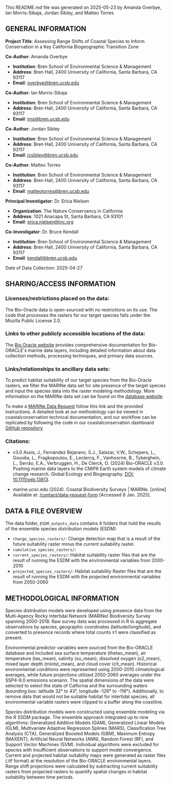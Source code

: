 This README.md file was generated on 2025-05-23 by Amanda Overbye, Ian Morris-Sibaja, Jordan Sibley, and Matteo Torres 

## GENERAL INFORMATION 

**Project Title**: Assessing Range Shifts of Coastal Species to Inform Conservation in a Key California Biogeographic Transition Zone

**Co-Author**: Amanda Overbye
- **Institution**: Bren School of Environmental Science & Management
- **Address**: Bren Hall, 2400 University of California, Santa Barbara, CA 93117
- **Email**: overbye@bren.ucsb.edu

**Co-Author**: Ian Morris-Sibaja
- **Institution**: Bren School of Environmental Science & Management
- **Address**: Bren Hall, 2400 University of California, Santa Barbara, CA 93117
- **Email**: ims@bren.ucsb.edu

**Co-Author**: Jordan Sibley
- **Institution**: Bren School of Environmental Science & Management
- **Address**: Bren Hall, 2400 University of California, Santa Barbara, CA 93117
- **Email**: jcsibley@bren.ucsb.edu

**Co-Author**: Matteo Torres
- **Institution**: Bren School of Environmental Science & Management
- **Address**: Bren Hall, 2400 University of California, Santa Barbara, CA 93117
- **Email**: matteotorres@bren.ucsb.edu

**Principal Investigator**: Dr. Erica Nielsen
- **Organization**: The Nature Conservancy in California
- **Address**: 1021 Anacapa St, Santa Barbara, CA 93101
- **Email**: erica.nielsen@tnc.org

**Co-Investigator**: Dr. Bruce Kendall
- **Institution**: Bren School of Environmental Science & Management
- **Address**: Bren Hall, 2400 University of California, Santa Barbara, CA 93117
- **Email**: kendall@bren.ucsb.edu

Date of Data Collection: 2025-04-27


## SHARING/ACCESS INFORMATION 

### Licenses/restrictions placed on the data:

The Bio-Oracle data is open-sourced with no restrictions on its use. The code that processes the rasters for our target species falls under the Mozilla Public License 2.0.

### Links to other publicly accessible locations of the data:

The [Bio Oracle website](https://www.bio-oracle.org/) provides comprehensive documentation for Bio-ORACLE's marine data layers, including detailed information about data collection methods, processing techniques, and primary data sources.

###  Links/relationships to ancillary data sets:

To predict habitat suitability of our target species from the Bio-Oracle rasters, we filter the MARINe data set for site presence of the target species and input the species data into the raster modeling methodology. More information on the MARINe data set can be found on the [database website](https://marine.ucsc.edu/).

To make a [MARINe Data Request](https://marine.ucsc.edu/explore-the-data/contact/index.html) follow this link and the provided instructions. A detailed look at our methodology can be viewed in coastalconservation technical documentation, and our workflow can be replicated by following the code in our coastalconservation dashboard [GitHub repository](https://github.com/coastalconservation/dashboard). 

### Citations:

- v3.0 Assis, J., Fernández Bejarano, S.J., Salazar, V.W., Schepers, L., Gouvêa, L., Fragkopoulou, E., Leclercq, F., Vanhoorne, B., Tyberghein, L., Serrão, E.A., Verbruggen, H., De Clerck, O. (2024) Bio-ORACLE v3.0. Pushing marine data layers to the CMIP6 Earth system models of climate change research. Global Ecology and Biogeography. [DOI: 10.1111/geb.13813](https://onlinelibrary.wiley.com/doi/abs/10.1111/geb.13813).

-  marine.ucsc.edu (2024). Coastal Biodiversity Surveys | MARINe. [online] Available at: [/contact/data-request-form](https://marine.ucsc.edu/explore-the-data/contact/data-request-form.html) [Accessed 8 Jan. 2025].


## DATA & FILE OVERVIEW 

The data folder, `ESDM_outputs_data` contains 4 folders that hold the results of the ensemble species distribution models (ESDM): 

- `change_species_rasters/`: Change detection map that is a result of the future suitability raster minus the current suitability raster. 
- `cumulative_species_rasters/`: 
- `current_species_rasters/`: Habitat suitability raster files that are the result of running the ESDM with the environmental variables from 2000-2010
- `projected_species_rasters/`: Habitat suitability Raster files that are the result of running the ESDM with the projected environmental variables from 2050-2060



## METHODOLOGICAL INFORMATION

Species distribution models were developed using presence data from the Multi-Agency Rocky Intertidal Network (MARINe) Biodiversity Survey spanning 2000-2018. Raw survey data was processed in R to aggregate observations by species, geographic coordinates (latitude/longitude), and converted to presence records where total counts ≥1 were classified as present.

Environmental predictor variables were sourced from the Bio-ORACLE database and included sea surface temperature (thetao_mean), air temperature (tas_mean), salinity (so_mean), dissolved oxygen (o2_mean), mixed layer depth (mlotst_mean), and cloud cover (clt_mean). Historical environmental conditions were represented using 2000-2010 climatological averages, while future projections utilized 2050-2060 averages under the SSP4-6.0 emissions scenario. The spatial dimensions of the data were selected to select the state of Calfornia and the surrounding waters (bounding box: latitude 32° to 43°, longitude -126°  to -116°). Additionally, to remove data that would not be suitable habitat for intertidal species, all environmental variable rasters were clipped to a buffer along the coastline.  

Species distribution models were constructed using ensemble modeling via the R SSDM package. The ensemble approach integrated up to nine algorithms: Generalized Additive Models (GAM), Generalized Linear Models (GLM), Multivariate Adaptive Regression Splines (MARS), Classification Tree Analysis (CTA), Generalized Boosted Models (GBM), Maximum Entropy (MAXENT), Artificial Neural Networks (ANN), Random Forest (RF), and Support Vector Machines (SVM). Individual algorithms were excluded for species with insufficient observations to support model convergence.
Current and projected habitat suitability maps were generated as raster files (.tif format) at the resolution of the Bio-ORACLE environmental layers. Range shift projections were calculated by subtracting current suitability rasters from projected rasters to quantify spatial changes in habitat suitability between time periods.


